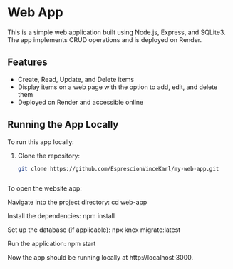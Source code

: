 # Web App

This is a simple web application built using Node.js, Express, and SQLite3. The app implements CRUD operations and is deployed on Render.

## Features
- Create, Read, Update, and Delete items
- Display items on a web page with the option to add, edit, and delete them
- Deployed on Render and accessible online

## Running the App Locally

To run this app locally:

1. Clone the repository:
   ```bash
   git clone https://github.com/EsprescionVinceKarl/my-web-app.git



To open the website app:

Navigate into the project directory:
cd web-app

Install the dependencies:
npm install

Set up the database (if applicable):
npx knex migrate:latest

Run the application:
npm start

Now the app should be running locally at http://localhost:3000.
